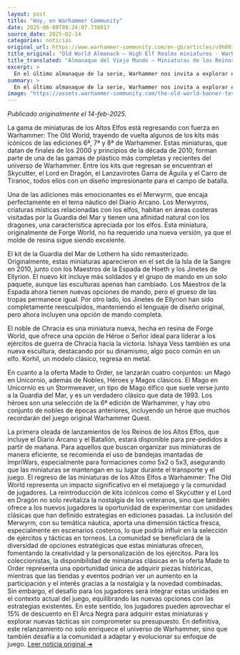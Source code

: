 ```yaml
---
layout: post
title: "Hoy, en Warhammer Community"
date: 2025-06-08T08:24:07.738017
source_date: 2025-02-14
categories: noticias
original_url: https://www.warhammer-community.com/en-gb/articles/u9h0019a/old-world-almanack-high-elf-realms-miniatures/
title_original: "Old World Almanack – High Elf Realms miniatures - Warhammer Community"
title_translated: "Almanaque del Viejo Mundo – Miniaturas de los Reinos de los Altos Elfos - Comunidad Warhammer"
excerpt: >
  En el último almanaque de la serie, Warhammer nos invita a explorar el regreso de las miniaturas de los Altos Elfos, con la guía del Alto Maestro del Saber JTY. La gama, que incluye kits icónicos como el Skycutter y el Lord en Dragón, revive la rica identidad visual de los Altos Elfos desde las ediciones 6ª a la 8ª. Además, se presentan emocionantes novedades como el Merwyrm, que complementa el tema náutico del Diario Arcano, y el noble de Chracian, una miniatura de resina de Forge World. Con el lanzamiento de la primera ola de estas miniaturas, los aficionados pueden esperar una mezcla de nostalgia y frescura en sus mesas de juego.
summary: >
  En el último almanaque de la serie, Warhammer nos invita a explorar el regreso de las miniaturas de los Altos Elfos, con la guía del Alto Maestro del Saber JTY. La gama, que incluye kits icónicos como el Skycutter y el Lord en Dragón, revive la rica identidad visual de los Altos Elfos desde las ediciones 6ª a la 8ª. Además, se presentan emocionantes novedades como el Merwyrm, que complementa el tema náutico del Diario Arcano, y el noble de Chracian, una miniatura de resina de Forge World. Con el lanzamiento de la primera ola de estas miniaturas, los aficionados pueden esperar una mezcla de nostalgia y frescura en sus mesas de juego.
image: "https://assets.warhammer-community.com/the-old-world-banner-test.jpg"
---
```


*Publicado originalmente el 14-feb-2025.*

La gama de miniaturas de los Altos Elfos está regresando con fuerza en Warhammer: The Old World, trayendo de vuelta algunos de los kits más icónicos de las ediciones 6ª, 7ª y 8ª de Warhammer. Estas miniaturas, que datan de finales de los 2000 y principios de la década de 2010, forman parte de una de las gamas de plástico más completas y recientes del universo de Warhammer. Entre los kits que regresan se encuentran el Skycutter, el Lord en Dragón, el Lanzavirotes Garra de Águila y el Carro de Tiranoc, todos ellos con un diseño impresionante para el campo de batalla.

Una de las adiciones más emocionantes es el Merwyrm, que encaja perfectamente en el tema náutico del Diario Arcano. Los Merwyrms, criaturas místicas relacionadas con los elfos, habitan en áreas costeras visitadas por la Guardia del Mar y tienen una afinidad natural con los dragones, una característica apreciada por los elfos. Esta miniatura, originalmente de Forge World, no ha requerido una nueva versión, ya que el molde de resina sigue siendo excelente.

El kit de la Guardia del Mar de Lothern ha sido remasterizado. Originalmente, estas miniaturas aparecieron en el set de la Isla de la Sangre en 2010, junto con los Maestros de la Espada de Hoeth y los Jinetes de Ellyrion. El nuevo kit incluye más soldados y el grupo de mando en un solo paquete, aunque las esculturas apenas han cambiado. Los Maestros de la Espada ahora tienen nuevas opciones de mando, pero el grueso de las tropas permanece igual. Por otro lado, los Jinetes de Ellyrion han sido completamente reesculpidos, manteniendo el lenguaje de diseño original, pero ahora incluyen una opción de mando completa.

El noble de Chracia es una miniatura nueva, hecha en resina de Forge World, que ofrece una opción de Héroe o Señor ideal para liderar a los ejércitos de guerra de Chracia hacia la victoria. Ishaya Vess también es una nueva escultura, destacando por su dinamismo, algo poco común en un elfo. Korhil, un modelo clásico, regresa en metal.

En cuanto a la oferta Made to Order, se lanzarán cuatro conjuntos: un Mago en Unicornio, además de Nobles, Héroes y Magos clásicos. El Mago en Unicornio es un Stormweaver, un tipo de Mago élfico que suele verse junto a la Guardia del Mar, y es un verdadero clásico que data de 1993. Los héroes son una selección de la 6ª edición de Warhammer, y hay otro conjunto de nobles de épocas anteriores, incluyendo un héroe que muchos recordarán del juego original Warhammer Quest.

La primera oleada de lanzamientos de los Reinos de los Altos Elfos, que incluye el Diario Arcano y el Batallón, estará disponible para pre-pedidos a partir de mañana. Para aquellos que buscan organizar sus miniaturas de manera eficiente, se recomienda el uso de bandejas imantadas de ImpriWars, especialmente para formaciones como 5x2 o 5x3, asegurando que las miniaturas se mantengan en su lugar durante el transporte y el juego.
El regreso de las miniaturas de los Altos Elfos a Warhammer: The Old World representa un impacto significativo en el metajuego y la comunidad de jugadores. La reintroducción de kits icónicos como el Skycutter y el Lord en Dragón no solo revitaliza la nostalgia de los veteranos, sino que también ofrece a los nuevos jugadores la oportunidad de experimentar con unidades clásicas que han definido estrategias en ediciones pasadas. La inclusión del Merwyrm, con su temática náutica, aporta una dimensión táctica fresca, especialmente en escenarios costeros, lo que podría influir en la selección de ejércitos y tácticas en torneos. La comunidad se beneficiará de la diversidad de opciones estratégicas que estas miniaturas ofrecen, fomentando la creatividad y la personalización de los ejércitos. Para los coleccionistas, la disponibilidad de miniaturas clásicas en la oferta Made to Order representa una oportunidad única de adquirir piezas históricas, mientras que las tiendas y eventos podrían ver un aumento en la participación y el interés gracias a la nostalgia y la novedad combinadas. Sin embargo, el desafío para los jugadores será integrar estas unidades en el contexto actual del juego, equilibrando las nuevas opciones con las estrategias existentes. En este sentido, los jugadores pueden aprovechar el 15% de descuento en El Arca Negra para adquirir estas miniaturas y explorar nuevas tácticas sin comprometer su presupuesto. En definitiva, este relanzamiento no solo enriquece el universo de Warhammer, sino que también desafía a la comunidad a adaptar y evolucionar su enfoque de juego.
[Leer noticia original ➜](https://www.warhammer-community.com/en-gb/articles/u9h0019a/old-world-almanack-high-elf-realms-miniatures/)

